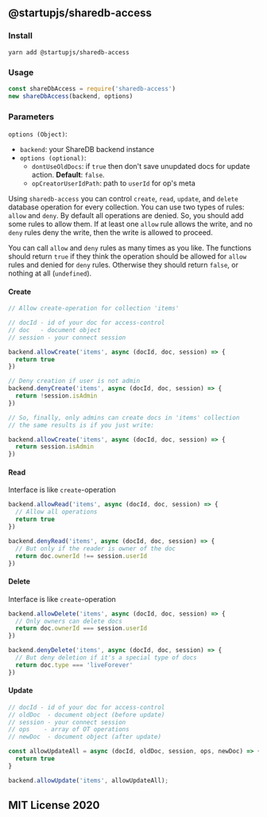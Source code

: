 ## @startupjs/sharedb-access

### Install

```
yarn add @startupjs/sharedb-access
```

### Usage

```js
const shareDbAccess = require('sharedb-access')
new shareDbAccess(backend, options)
```

### Parameters

`options (Object)`:
* `backend`: your ShareDB backend instance
* `options (optional)`:
  * `dontUseOldDocs`: if `true` then don't save unupdated docs for update action. **Default**: `false`.
  * `opCreatorUserIdPath`: path to `userId` for op's meta


Using `sharedb-access` you can control `create`, `read`, `update`, and `delete` database operation for every collection. You can use two types of rules: `allow` and `deny`. By default all operations are denied. So, you should add some rules to allow them. If at least one `allow` rule allows the write, and no `deny` rules deny the write, then the write is allowed to proceed.

You can call `allow` and `deny` rules as many times as you like. The functions should return `true` if they think the operation should be allowed for `allow` rules and denied for `deny` rules. Otherwise they should return `false`, or nothing at all (`undefined`).

#### Create

```js
// Allow create-operation for collection 'items'

// docId - id of your doc for access-control
// doc   - document object
// session - your connect session

backend.allowCreate('items', async (docId, doc, session) => {
  return true
})

// Deny creation if user is not admin
backend.denyCreate('items', async (docId, doc, session) => {
  return !session.isAdmin
})

// So, finally, only admins can create docs in 'items' collection
// the same results is if you just write:

backend.allowCreate('items', async (docId, doc, session) => {
  return session.isAdmin
})
```
#### Read

Interface is like `create`-operation

```js
backend.allowRead('items', async (docId, doc, session) => {
  // Allow all operations
  return true
})

backend.denyRead('items', async (docId, doc, session) => {
  // But only if the reader is owner of the doc
  return doc.ownerId !== session.userId
})
```

#### Delete

Interface is like `create`-operation

```js
backend.allowDelete('items', async (docId, doc, session) => {
  // Only owners can delete docs
  return doc.ownerId === session.userId
})

backend.denyDelete('items', async (docId, doc, session) => {
  // But deny deletion if it's a special type of docs
  return doc.type === 'liveForever'
})
```

#### Update

```js
// docId - id of your doc for access-control
// oldDoc  - document object (before update)
// session - your connect session
// ops    - array of OT operations
// newDoc  - document object (after update)

const allowUpdateAll = async (docId, oldDoc, session, ops, newDoc) => {
  return true
}

backend.allowUpdate('items', allowUpdateAll);
```

## MIT License 2020
